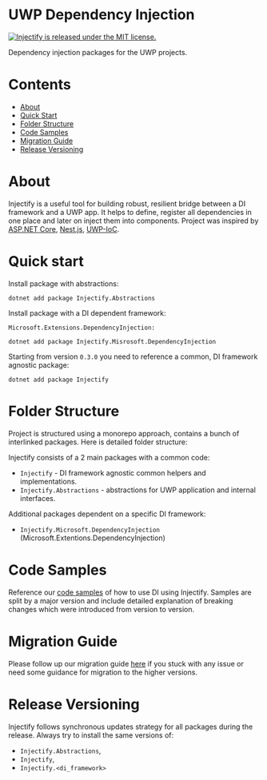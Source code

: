 # UWP Dependency Injection

<p align="left">
  <a href="https://github.com/vladhrapov/uwp-dependency-injection/blob/master/LICENSE">
    <img src="https://img.shields.io/badge/license-MIT-blue.svg" alt="Injectify is released under the MIT license." />
  </a>
</p>

Dependency injection packages for the UWP projects.

# Contents

<!--ts-->

- [About](#about)
- [Quick Start](#quick-start)
- [Folder Structure](#folder-structure)
- [Code Samples](#code-samples)
- [Migration Guide](#migration-guide)
- [Release Versioning](#release-versioning)

<!--te-->

# About

Injectify is a useful tool for building robust, resilient bridge between a DI framework and a UWP app. It helps to define, register all dependencies in one place and later on inject them into components. Project was inspired by [ASP.NET Core](https://docs.microsoft.com/en-us/aspnet/core/?view=aspnetcore-3.1), [Nest.js](https://nestjs.com/), [UWP-IoC](https://github.com/MrCSharp22/UWP-IoC).

# Quick start

Install package with abstractions:

```
dotnet add package Injectify.Abstractions
```

Install package with a DI dependent framework:

`Microsoft.Extensions.DependencyInjection:`

```
dotnet add package Injectify.Misrosoft.DependencyInjection
```

Starting from version `0.3.0` you need to reference a common, DI framework agnostic package:

```
dotnet add package Injectify
```

# Folder Structure

Project is structured using a monorepo approach, contains a bunch of interlinked packages. Here is detailed folder structure:

Injectify consists of a 2 main packages with a common code:
 - `Injectify` - DI framework agnostic common helpers and implementations.
 - `Injectify.Abstractions` - abstractions for UWP application and internal interfaces.

Additional packages dependent on a specific DI framework:
 - `Injectify.Microsoft.DependencyInjection` (Microsoft.Extentions.DependencyInjection)

# Code Samples

Reference our [code samples](./docs/SAMPLES.md) of how to use DI using Injectify. Samples are split by a major version and include detailed explanation of breaking changes which were introduced from version to version.

# Migration Guide

Please follow up our migration guide [here](./docs/MIGRATION.md) if you stuck with any issue or need some guidance for migration to the higher versions.

# Release Versioning

Injectify follows synchronous updates strategy for all packages during the release. Always try to install the same versions of:
- `Injectify.Abstractions`,
- `Injectify`,
- `Injectify.<di_framework>`
